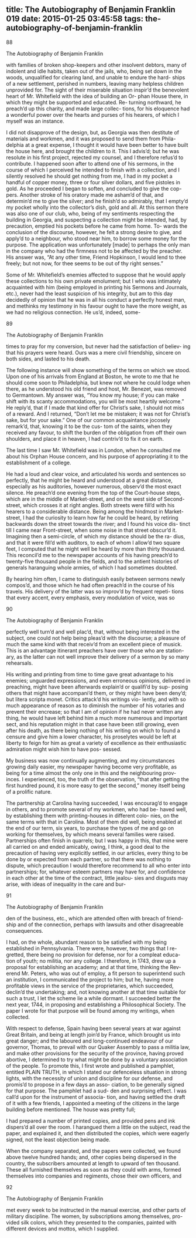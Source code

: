 title: The Autobiography of Benjamin Franklin 019
date: 2015-01-25 03:45:58
tags: the-autobiography-of-benjamin-franklin
---

88

The Autobiography of Benjamin Franklin

with families of broken shop-keepers and other insolvent debtors, many of indolent and idle habits, taken out of the jails, who, being set down in the woods, unqualified for clearing land, and unable to endure the hard- ships of a new settlement, perished in numbers, leaving many helpless children unprovided for. The sight of their miserable situation inspir’d the benevolent heart of Mr. Whitefield with the idea of building an Or- phan House there, in which they might be supported and educated. Re- turning northward, he preach’d up this charity, and made large collec- tions, for his eloquence had a wonderful power over the hearts and purses of his hearers, of which I myself was an instance.

I did not disapprove of the design, but, as Georgia was then destitute of materials and workmen, and it was proposed to send them from Phila- delphia at a great expense, I thought it would have been better to have built the house here, and brought the children to it. This I advis’d; but he was resolute in his first project, rejected my counsel, and I therefore refus’d to contribute. I happened soon after to attend one of his sermons, in the course of which I perceived he intended to finish with a collection, and I silently resolved he should get nothing from me, I had in my pocket a handful of copper money, three or four silver dollars, and five pistoles in gold. As he proceeded I began to soften, and concluded to give the cop- pers. Another stroke of his oratory made me asham’d of that, and determin’d me to give the silver; and he finish’d so admirably, that I empty’d my pocket wholly into the collector’s dish, gold and all. At this sermon there was also one of our club, who, being of my sentiments respecting the building in Georgia, and suspecting a collection might be intended, had, by precaution, emptied his pockets before he came from home. To- wards the conclusion of the discourse, however, he felt a strong desire to give, and apply’d to a neighbour, who stood near him, to borrow some money for the purpose. The application was unfortunately [made] to perhaps the only man in the company who had the firmness not to be affected by the preacher. His answer was, “At any other time, Friend Hopkinson, I would lend to thee freely; but not now, for thee seems to be out of thy right senses.”

Some of Mr. Whitefield’s enemies affected to suppose that he would apply these collections to his own private emolument; but I who was intimately acquainted with him (being employed in printing his Sermons and Journals, etc.), never had the least suspicion of his integrity, but am to this day decidedly of opinion that he was in all his conduct a perfectly honest man, and methinks my testimony in his favour ought to have the more weight, as we had no religious connection. He us’d, indeed, some-

89

The Autobiography of Benjamin Franklin

times to pray for my conversion, but never had the satisfaction of believ- ing that his prayers were heard. Ours was a mere civil friendship, sincere on both sides, and lasted to his death.

The following instance will show something of the terms on which we stood. Upon one of his arrivals from England at Boston, he wrote to me that he should come soon to Philadelphia, but knew not where he could lodge when there, as he understood his old friend and host, Mr. Benezet, was removed to Germantown. My answer was, “You know my house; if you can make shift with its scanty accommodations, you will be most heartily welcome.” He reply’d, that if I made that kind offer for Christ’s sake, I should not miss of a reward. And I returned, “Don’t let me be mistaken; it was not for Christ’s sake, but for your sake.” One of our common acquaintance jocosely remark’d, that, knowing it to be the cus- tom of the saints, when they received any favour, to shift the burden of the obligation from off their own shoulders, and place it in heaven, I had contriv’d to fix it on earth.

The last time I saw Mr. Whitefield was in London, when he consulted me about his Orphan House concern, and his purpose of appropriating it to the establishment of a college.

He had a loud and clear voice, and articulated his words and sentences so perfectly, that he might be heard and understood at a great distance, especially as his auditories, however numerous, observ’d the most exact silence. He preach’d one evening from the top of the Court-house steps, which are in the middle of Market-street, and on the west side of Second- street, which crosses it at right angles. Both streets were fill’d with his hearers to a considerable distance. Being among the hindmost in Market- street, I had the curiosity to learn how far he could be heard, by retiring backwards down the street towards the river; and I found his voice dis- tinct till I came near Front-street, when some noise in that street obscur’d it. Imagining then a semi-circle, of which my distance should be the ra- dius, and that it were fill’d with auditors, to each of whom I allow’d two square feet, I computed that he might well be heard by more than thirty thousand. This reconcil’d me to the newspaper accounts of his having preach’d to twenty-five thousand people in the fields, and to the antient histories of generals haranguing whole armies, of which I had sometimes doubted.

By hearing him often, I came to distinguish easily between sermons newly compos’d, and those which he had often preach’d in the course of his travels. His delivery of the latter was so improv’d by frequent repeti- tions that every accent, every emphasis, every modulation of voice, was so

90

The Autobiography of Benjamin Franklin

perfectly well turn’d and well plac’d, that, without being interested in the subject, one could not help being pleas’d with the discourse; a pleasure of much the same kind with that receiv’d from an excellent piece of musick. This is an advantage itinerant preachers have over those who are station- ary, as the latter can not well improve their delivery of a sermon by so many rehearsals.

His writing and printing from time to time gave great advantage to his enemies; unguarded expressions, and even erroneous opinions, delivered in preaching, might have been afterwards explain’d or qualifi’d by sup- posing others that might have accompani’d them, or they might have been deny’d; but litera scripta monet. Critics attack’d his writings vio- lently, and with so much appearance of reason as to diminish the number of his votaries and prevent their encrease; so that I am of opinion if he had never written any thing, he would have left behind him a much more numerous and important sect, and his reputation might in that case have been still growing, even after his death, as there being nothing of his writing on which to found a censure and give him a lower character, his proselytes would be left at liberty to feign for him as great a variety of excellence as their enthusiastic admiration might wish him to have pos- sessed.

My business was now continually augmenting, and my circumstances growing daily easier, my newspaper having become very profitable, as being for a time almost the only one in this and the neighbouring prov- inces. I experienced, too, the truth of the observation, “that after getting the first hundred pound, it is more easy to get the second,” money itself being of a prolific nature.

The partnership at Carolina having succeeded, I was encourag’d to engage in others, and to promote several of my workmen, who had be- haved well, by establishing them with printing-houses in different colo- nies, on the same terms with that in Carolina. Most of them did well, being enabled at the end of our term, six years, to purchase the types of me and go on working for themselves, by which means several families were raised. Partnerships often finish in quarrels; but I was happy in this, that mine were all carried on and ended amicably, owing, I think, a good deal to the precaution of having very explicitly settled, in our articles, every thing to be done by or expected from each partner, so that there was nothing to dispute, which precaution I would therefore recommend to all who enter into partnerships; for, whatever esteem partners may have for, and confidence in each other at the time of the contract, little jealou- sies and disgusts may arise, with ideas of inequality in the care and bur-

91

The Autobiography of Benjamin Franklin

den of the business, etc., which are attended often with breach of friend- ship and of the connection, perhaps with lawsuits and other disagreeable consequences.

I had, on the whole, abundant reason to be satisfied with my being established in Pennsylvania. There were, however, two things that I re- gretted, there being no provision for defense, nor for a compleat educa- tion of youth; no militia, nor any college. I therefore, in 1743, drew up a proposal for establishing an academy; and at that time, thinking the Rev- erend Mr. Peters, who was out of employ, a fit person to superintend such an institution, I communicated the project to him; but he, having more profitable views in the service of the proprietaries, which succeeded, declin’d the undertaking; and, not knowing another at that time suitable for such a trust, I let the scheme lie a while dormant. I succeeded better the next year, 1744, in proposing and establishing a Philosophical Society. The paper I wrote for that purpose will be found among my writings, when collected.

With respect to defense, Spain having been several years at war against Great Britain, and being at length join’d by France, which brought us into great danger; and the laboured and long-continued endeavour of our governor, Thomas, to prevail with our Quaker Assembly to pass a militia law, and make other provisions for the security of the province, having proved abortive, I determined to try what might be done by a voluntary association of the people. To promote this, I first wrote and published a pamphlet, entitled PLAIN TRUTH, in which I stated our defenceless situation in strong lights, with the necessity of union and discipline for our defense, and promis’d to propose in a few days an asso- ciation, to be generally signed for that purpose. The pamphlet had a sud- den and surprising effect. I was call’d upon for the instrument of associa- tion, and having settled the draft of it with a few friends, I appointed a meeting of the citizens in the large building before mentioned. The house was pretty full;

I had prepared a number of printed copies, and provided pens and ink dispers’d all over the room. I harangued them a little on the subject, read the paper, and explained it, and then distributed the copies, which were eagerly signed, not the least objection being made.

When the company separated, and the papers were collected, we found above twelve hundred hands; and, other copies being dispersed in the country, the subscribers amounted at length to upward of ten thousand. These all furnished themselves as soon as they could with arms, formed themselves into companies and regiments, chose their own officers, and

92

The Autobiography of Benjamin Franklin

met every week to be instructed in the manual exercise, and other parts of military discipline. The women, by subscriptions among themselves, pro- vided silk colors, which they presented to the companies, painted with different devices and mottos, which I supplied.

